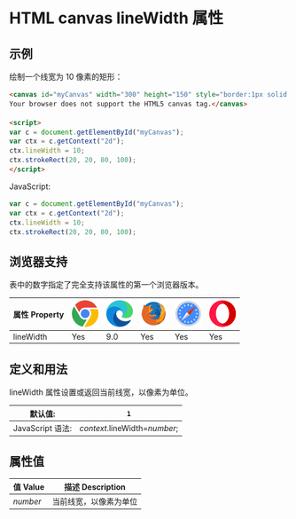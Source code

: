 HTML canvas lineWidth 属性
===

## 示例

绘制一个线宽为 10 像素的矩形：

```html idoc:preview:iframe
<canvas id="myCanvas" width="300" height="150" style="border:1px solid #d3d3d3;">
Your browser does not support the HTML5 canvas tag.</canvas>

<script>
var c = document.getElementById("myCanvas");
var ctx = c.getContext("2d");
ctx.lineWidth = 10;
ctx.strokeRect(20, 20, 80, 100);
</script>
```

JavaScript:

```js
var c = document.getElementById("myCanvas");
var ctx = c.getContext("2d");
ctx.lineWidth = 10;
ctx.strokeRect(20, 20, 80, 100);
```

## 浏览器支持

表中的数字指定了完全支持该属性的第一个浏览器版本。

| 属性 Property | ![chrome][1] | ![edge][2] | ![firefox][3] | ![safari][4] | ![opera][5] |
| ----------- | --- | --- | --- | --- | --- |
| lineWidth | Yes | 9.0 | Yes | Yes | Yes |
<!--rehype:style=width: 100%; display: inline-table;-->

## 定义和用法

lineWidth 属性设置或返回当前线宽，以像素为单位。

| 默认值:     | `1` |
| ----------- | ----------- |
| JavaScript 语法: | *context*.lineWidth=*number*; |
<!--rehype:style=width: 100%; display: inline-table;-->

## 属性值

| 值 Value  | 描述 Description |
| ------ | ------ |
| *number* | 当前线宽，以像素为单位 |
<!--rehype:style=width: 100%; display: inline-table;-->


[1]: ../assets/chrome.svg
[2]: ../assets/edge.svg
[3]: ../assets/firefox.svg
[4]: ../assets/safari.svg
[5]: ../assets/opera.svg
